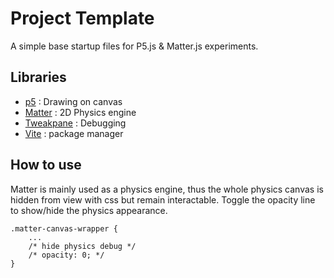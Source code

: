 # Project Template

A simple base startup files for P5.js & Matter.js experiments.

## Libraries

-   [p5](https://github.com/processing/p5.js/) : Drawing on canvas
-   [Matter](https://github.com/liabru/matter-js) : 2D Physics engine
-   [Tweakpane]() : Debugging
-   [Vite]() : package manager

## How to use

Matter is mainly used as a physics engine, thus the whole physics canvas is hidden from view with css but remain interactable. Toggle the opacity line to show/hide the physics appearance.

```
.matter-canvas-wrapper {
    ...
    /* hide physics debug */
    /* opacity: 0; */
}
```
